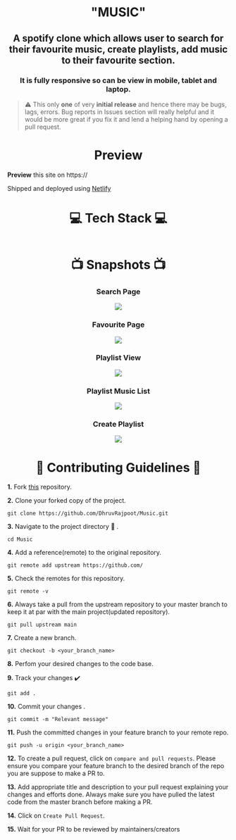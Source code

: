 <h1 align="center" > "MUSIC" </h1>
<h2 align="center"> A spotify clone which allows user to search for their favourite music, create playlists, add music to their favourite section. </h2>
<h3 align="center">It is fully responsive so can be view in mobile, tablet and laptop.</h3>

> ⚠️ This only **one** of very **__initial release__** and hence there may be bugs, lags, errors.
> Bug reports in Issues section will really helpful and it would be more great if you fix it and lend a helping hand by opening a pull request.

<div> <h1 align="center">  Preview </h1>
  <b>Preview</b> this site on https://
  
  Shipped and deployed using [Netlify](https://www.netlify.com/)
</div>

<div class="tech_stack"> <h1 align="center"> 💻 Tech Stack 💻</h1>
  <p>
    <img src"https://img.shields.io/badge/typescript-%23007ACC.svg?style=for-the-badge&logo=typescript&logoColor=white"/>
  </p>
</div>


<div class="img" align="center" >
  <h1 align="center">📺 Snapshots 📺</h1>
  
  <h3 align="center">Search Page</h3>
<p><img src="https://user-images.githubusercontent.com/96336670/232313712-fb1ab77c-aa4d-4483-8be0-1cbc33f73ff1.png"/></p>

  <h3 align="center">Favourite Page</h3>
   <p><img src="https://user-images.githubusercontent.com/96336670/232313392-41e98899-adb1-4975-b275-5103431771a1.png"/></p>

    
  <h3 align="center">Playlist View</h3>
<p><img src="https://user-images.githubusercontent.com/96336670/232313387-2f7de3ec-6b78-47ff-a7e5-ec204774e37c.png"/></p>


  <h3 align="center">Playlist Music List</h3>
 <p><img src="https://user-images.githubusercontent.com/96336670/232313379-8adb99fe-1947-4137-98f6-48270cbea373.png"/></p>

  <h3 align="center">Create Playlist</h3>
<p><img src="https://user-images.githubusercontent.com/96336670/232313372-d6c13cef-3ef7-474d-8fee-03b320017bee.png"/></p>

  </div>
  
<div class="contribute"> <h1 align="center"> 📌 Contributing Guidelines  📌</h1> 
  
**1.**  Fork [this]() repository.

**2.**  Clone your forked copy of the project.
```
git clone https://github.com/DhruvRajpoot/Music.git
```
**3.** Navigate to the project directory :file_folder: .
```
cd Music
```
**4.** Add a reference(remote) to the original repository.
```
git remote add upstream https://github.com/
```
**5.** Check the remotes for this repository.
```
git remote -v
```
**6.** Always take a pull from the upstream repository to your master branch to keep it at par with the main project(updated repository).
```
git pull upstream main
```
**7.** Create a new branch.
```
git checkout -b <your_branch_name>
```
**8.** Perfom your desired changes to the code base.


**9.** Track your changes :heavy_check_mark: 
```
git add . 
```
**10.** Commit your changes .
```
git commit -m "Relevant message"
```
**11.** Push the committed changes in your feature branch to your remote repo.
```
git push -u origin <your_branch_name>
```
**12.** To create a pull request, click on `compare and pull requests`. Please ensure you compare your feature branch to the desired branch of the repo you are suppose to make a PR to.

**13.** Add appropriate title and description to your pull request explaining your changes and efforts done. Always make sure you have pulled the latest code from the master branch before making a PR.

**14.** Click on `Create Pull Request`.
  
**15.** Wait for your PR to be reviewed by maintainers/creators

</div>

